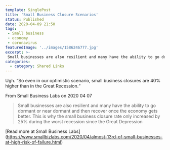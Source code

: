 ```yaml
---
template: SinglePost
title: 'Small Business Closure Scenarios'
status: Published
date: 2020-04-09 21:50
tags:
 - Small business
 - economy
 - coronavirus
featuredImage: '../images/1586246777.jpg'
excerpt: >-
 Small businesses are also resilient and many have the ability to go dormant or near dormant and then recover once the economy gets better. This is why the small business closure rate only increased by 25% during the worst recession since the Great Depression
categories:
  - category: Shared Links
---
```

Ugh. “So even in our optimistic scenario, small business closures are 40% higher than in the Great Recession.“

From Small Business Labs on 2020 04 07
> Small businesses are also resilient and many have the ability to go dormant or near dormant and then recover once the economy gets better. This is why the small business closure rate only increased by 25% during the worst recession since the Great Depression

[Read more at Small Business Labs] (https://www.smallbizlabs.com/2020/04/almost-13rd-of-small-businesses-at-high-risk-of-failure.html)
